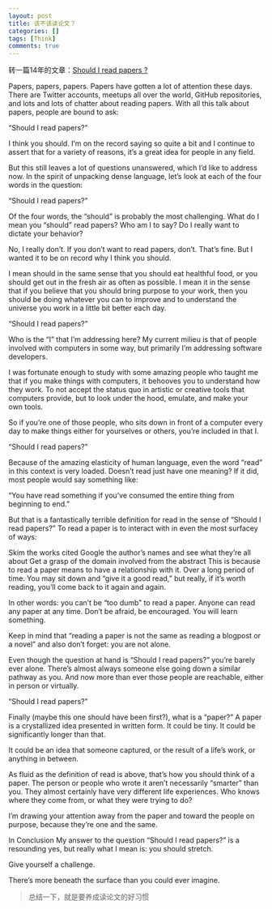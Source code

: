 ```yaml
---
layout: post
title: 该不该读论文？
categories: []
tags: [Think]
comments: true
---
```


转一篇14年的文章：[Should I read papers ?](http://michaelrbernste.in/2014/10/21/should-i-read-papers.html)


Papers, papers, papers. Papers have gotten a lot of attention these days. There are Twitter accounts, meetups all over the world, GitHub repositories, and lots and lots of chatter about reading papers. With all this talk about papers, people are bound to ask:

“Should I read papers?”

I think you should. I’m on the record saying so quite a bit and I continue to assert that for a variety of reasons, it’s a great idea for people in any field.

But this still leaves a lot of questions unanswered, which I’d like to address now. In the spirit of unpacking dense language, let’s look at each of the four words in the question:

“Should I read papers?”

Of the four words, the “should” is probably the most challenging. What do I mean you “should” read papers? Who am I to say? Do I really want to dictate your behavior?

No, I really don’t. If you don’t want to read papers, don’t. That’s fine. But I wanted it to be on record why I think you should.

I mean should in the same sense that you should eat healthful food, or you should get out in the fresh air as often as possible. I mean it in the sense that if you believe that you should bring purpose to your work, then you should be doing whatever you can to improve and to understand the universe you work in a little bit better each day.

“Should I read papers?”

Who is the “I” that I’m addressing here? My current milieu is that of people involved with computers in some way, but primarily I’m addressing software developers.

I was fortunate enough to study with some amazing people who taught me that if you make things with computers, it behooves you to understand how they work. To not accept the status quo in artistic or creative tools that computers provide, but to look under the hood, emulate, and make your own tools.

So if you’re one of those people, who sits down in front of a computer every day to make things either for yourselves or others, you’re included in that I.

“Should I read papers?”

Because of the amazing elasticity of human language, even the word “read” in this context is very loaded. Doesn’t read just have one meaning? If it did, most people would say something like:

“You have read something if you’ve consumed the entire thing from beginning to end.”

But that is a fantastically terrible definition for read in the sense of “Should I read papers?” To read a paper is to interact with in even the most surfacey of ways:

Skim the works cited
Google the author’s names and see what they’re all about
Get a grasp of the domain involved from the abstract
This is because to read a paper means to have a relationship with it. Over a long period of time. You may sit down and “give it a good read,” but really, if it’s worth reading, you’ll come back to it again and again.

In other words: you can’t be “too dumb” to read a paper. Anyone can read any paper at any time. Don’t be afraid, be encouraged. You will learn something.

Keep in mind that “reading a paper is not the same as reading a blogpost or a novel” and also don’t forget: you are not alone.

Even though the question at hand is “Should I read papers?” you’re barely ever alone. There’s almost always someone else going down a similar pathway as you. And now more than ever those people are reachable, either in person or virtually.

“Should I read papers?”

Finally (maybe this one should have been first?), what is a “paper?” A paper is a crystallized idea presented in written form. It could be tiny. It could be significantly longer than that.

It could be an idea that someone captured, or the result of a life’s work, or anything in between.

As fluid as the definition of read is above, that’s how you should think of a paper. The person or people who wrote it aren’t necessarily “smarter” than you. They almost certainly have very different life experiences. Who knows where they come from, or what they were trying to do?

I’m drawing your attention away from the paper and toward the people on purpose, because they’re one and the same.

In Conclusion
My answer to the question “Should I read papers?” is a resounding yes, but really what I mean is: you should stretch.

Give yourself a challenge.

There’s more beneath the surface than you could ever imagine.

> 总结一下，就是要养成读论文的好习惯
